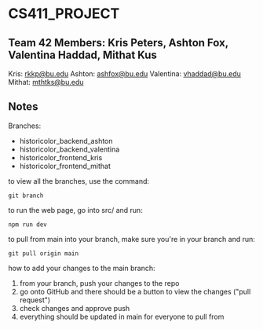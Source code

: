 # CS411_PROJECT

## Team 42 Members: Kris Peters, Ashton Fox, Valentina Haddad, Mithat Kus
Kris: rkkp@bu.edu
Ashton: ashfox@bu.edu
Valentina: vhaddad@bu.edu
Mithat: mthtks@bu.edu

## Notes

Branches: 
* historicolor_backend_ashton
* historicolor_backend_valentina
* historicolor_frontend_kris
* historicolor_frontend_mithat

to view all the branches, use the command:
```
git branch
```
to run the web page, go into src/ and run:
```
npm run dev
```
to pull from main into your branch, make sure you're in your branch and run:
```
git pull origin main
```

how to add your changes to the main branch:
1. from your branch, push your changes to the repo
2. go onto GitHub and there should be a button to view the changes ("pull request")
3. check changes and approve push
4. everything should be updated in main for everyone to pull from
